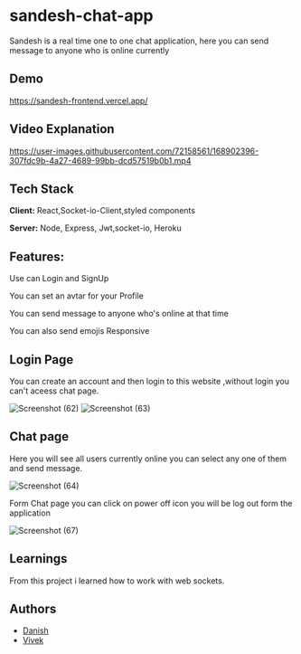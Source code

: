 # sandesh-chat-app
Sandesh is a real time one to one chat application, here you can send message to anyone who is online currently

## Demo

https://sandesh-frontend.vercel.app/


## Video Explanation

https://user-images.githubusercontent.com/72158561/168902396-307fdc9b-4a27-4689-99bb-dcd57519b0b1.mp4

## Tech Stack

**Client:** React,Socket-io-Client,styled components

**Server:** Node, Express, Jwt,socket-io, Heroku

## Features:

Use can Login and SignUp

You can set an avtar for your Profile

You can send message to anyone who's online at that time

You can also send emojis 
Responsive



## Login Page

You can create an account and then login to this website ,without login you can't aceess chat page.

![Screenshot (62)](https://user-images.githubusercontent.com/72158561/167311327-c0c370e2-3790-48a7-88b1-2d1e187ef187.png)
![Screenshot (63)](https://user-images.githubusercontent.com/72158561/167311324-dd961c98-5288-4c9c-bf43-c51e75aa8ce7.png)


## Chat page 
Here you will see all  users currently online you can select any one of them and send message.

![Screenshot (64)](https://user-images.githubusercontent.com/72158561/167311329-472f87a0-6be4-4908-8c79-317873809412.png)

Form Chat page you can click on power off icon you will be log out form the application


![Screenshot (67)](https://user-images.githubusercontent.com/72158561/167311330-990d765c-3398-4f22-8f84-80d911af9013.png)


## Learnings
 From this project i learned how to work with web sockets.





## Authors

- [Danish]("https://github.com/danish4git")
- [Vivek]("https://github.com/vivekKumarSinghH")

